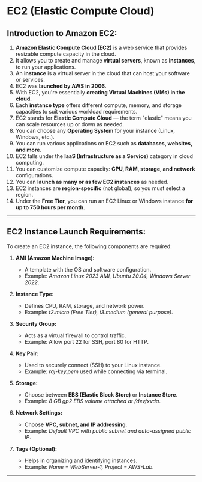 # EC2 (Elastic Compute Cloud)

## Introduction to Amazon EC2:

1. **Amazon Elastic Compute Cloud (EC2)** is a web service that provides resizable compute capacity in the cloud.
2. It allows you to create and manage **virtual servers**, known as **instances**, to run your applications.
3. An **instance** is a virtual server in the cloud that can host your software or services.
4. EC2 was **launched by AWS in 2006**.
5. With EC2, you're essentially **creating Virtual Machines (VMs) in the cloud**.
6. Each **instance type** offers different compute, memory, and storage capacities to suit various workload requirements.
7. EC2 stands for **Elastic Compute Cloud** — the term "elastic" means you can scale resources up or down as needed.
8. You can choose any **Operating System** for your instance (Linux, Windows, etc.).
9. You can run various applications on EC2 such as **databases, websites, and more**.
10. EC2 falls under the **IaaS (Infrastructure as a Service)** category in cloud computing.
11. You can customize compute capacity: **CPU, RAM, storage, and network** configurations.
12. You can **launch as many or as few EC2 instances** as needed.
13. EC2 instances are **region-specific** (not global), so you must select a region.
14. Under the **Free Tier**, you can run an EC2 Linux or Windows instance **for up to 750 hours per month**.

---

## EC2 Instance Launch Requirements:

To create an EC2 instance, the following components are required:

1. **AMI (Amazon Machine Image):**

   * A template with the OS and software configuration.
   * Example: *Amazon Linux 2023 AMI, Ubuntu 20.04, Windows Server 2022*.

2. **Instance Type:**

   * Defines CPU, RAM, storage, and network power.
   * Example: *t2.micro (Free Tier), t3.medium (general purpose)*.

3. **Security Group:**

   * Acts as a virtual firewall to control traffic.
   * Example: Allow port 22 for SSH, port 80 for HTTP.

4. **Key Pair:**

   * Used to securely connect (SSH) to your Linux instance.
   * Example: *raj-key.pem* used while connecting via terminal.

5. **Storage:**

   * Choose between **EBS (Elastic Block Store)** or **Instance Store**.
   * Example: *8 GB gp2 EBS volume attached at /dev/xvda*.

6. **Network Settings:**

   * Choose **VPC, subnet, and IP addressing**.
   * Example: *Default VPC with public subnet and auto-assigned public IP*.

7. **Tags (Optional):**

   * Helps in organizing and identifying instances.
   * Example: *Name = WebServer-1, Project = AWS-Lab*.

---



